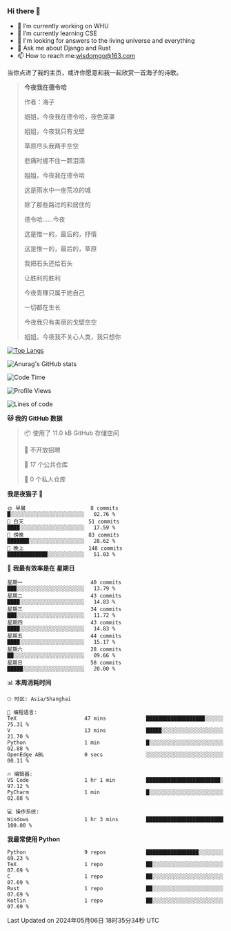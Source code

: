 ### Hi there 👋



- 🔭 I’m currently working on WHU
- 🌱 I’m currently learning CSE
- 🤔 I'm looking for answers to the living universe and everything
- 💬 Ask me about Django and Rust
- 📫 How to reach me:wisdomgo@163.com

当你点进了我的主页，或许你愿意和我一起欣赏一首海子的诗歌。

>**今夜我在德令哈**
>
>作者：海子
>
>姐姐，今夜我在德令哈，夜色笼罩
>
>姐姐，今夜我只有戈壁
>
>草原尽头我两手空空
>
>悲痛时握不住一颗泪滴
>
>姐姐，今夜我在德令哈
>
>这是雨水中一座荒凉的城
>
>除了那些路过的和居住的
>
>德令哈......今夜
>
>这是惟一的，最后的，抒情
>
>这是惟一的，最后的，草原
>
>我把石头还给石头
>
>让胜利的胜利
>
>今夜青稞只属于她自己
>
>一切都在生长
>
>今夜我只有美丽的戈壁空空
>
>姐姐，今夜我不关心人类，我只想你



[![Top Langs](https://github-readme-stats.vercel.app/api/top-langs/?username=wisdomgo&theme=onedark)](https://github.com/anuraghazra/github-readme-stats)

![Anurag's GitHub stats](https://github-readme-stats.vercel.app/api?username=wisdomgo&hide=contribs,stars&theme=synthwave)

<!--START_SECTION:waka-->
![Code Time](http://img.shields.io/badge/Code%20Time-153%20hrs%2052%20mins-blue)

![Profile Views](http://img.shields.io/badge/%E4%B8%AA%E4%BA%BA%E8%B5%84%E6%96%99%E8%A7%82%E7%9C%8B%E6%AC%A1%E6%95%B0-5-blue)

![Lines of code](https://img.shields.io/badge/%E4%BB%8E%E3%80%8CHello%20World%E3%80%8D%E8%B5%B7%E6%88%91%E5%B7%B2%E7%BB%8F%E5%86%99%E4%BA%86-46.7%20thousand%20%E8%A1%8C%E4%BB%A3%E7%A0%81-blue)

**🐱 我的 GitHub 数据** 

> 📦  使用了 11.0 kB GitHub 存储空间 
 > 
> 🚫 不开放招聘
 > 
> 📜 17 个公共仓库 
 > 
> 🔑 0 个私人仓库 
 > 
**我是夜猫子 🦉** 

```text
🌞 早晨                     8 commits           █░░░░░░░░░░░░░░░░░░░░░░░░   02.76 % 
🌆 白天                     51 commits          ████░░░░░░░░░░░░░░░░░░░░░   17.59 % 
🌃 傍晚                     83 commits          ███████░░░░░░░░░░░░░░░░░░   28.62 % 
🌙 晚上                     148 commits         █████████████░░░░░░░░░░░░   51.03 % 
```
📅 **我最有效率是在 星期日** 

```text
星期一                      40 commits          ███░░░░░░░░░░░░░░░░░░░░░░   13.79 % 
星期二                      43 commits          ████░░░░░░░░░░░░░░░░░░░░░   14.83 % 
星期三                      34 commits          ███░░░░░░░░░░░░░░░░░░░░░░   11.72 % 
星期四                      43 commits          ████░░░░░░░░░░░░░░░░░░░░░   14.83 % 
星期五                      44 commits          ████░░░░░░░░░░░░░░░░░░░░░   15.17 % 
星期六                      28 commits          ██░░░░░░░░░░░░░░░░░░░░░░░   09.66 % 
星期日                      58 commits          █████░░░░░░░░░░░░░░░░░░░░   20.00 % 
```


📊 **本周消耗时间** 

```text
🕑︎ 时区: Asia/Shanghai

💬 编程语言: 
TeX                      47 mins             ███████████████████░░░░░░   75.31 % 
V                        13 mins             █████░░░░░░░░░░░░░░░░░░░░   21.70 % 
Python                   1 min               █░░░░░░░░░░░░░░░░░░░░░░░░   02.88 % 
OpenEdge ABL             0 secs              ░░░░░░░░░░░░░░░░░░░░░░░░░   00.11 % 

🔥 编辑器: 
VS Code                  1 hr 1 min          ████████████████████████░   97.12 % 
PyCharm                  1 min               █░░░░░░░░░░░░░░░░░░░░░░░░   02.88 % 

💻 操作系统: 
Windows                  1 hr 3 mins         █████████████████████████   100.00 % 
```

**我最常使用 Python** 

```text
Python                   9 repos             █████████████████░░░░░░░░   69.23 % 
TeX                      1 repo              ██░░░░░░░░░░░░░░░░░░░░░░░   07.69 % 
C                        1 repo              ██░░░░░░░░░░░░░░░░░░░░░░░   07.69 % 
Rust                     1 repo              ██░░░░░░░░░░░░░░░░░░░░░░░   07.69 % 
Kotlin                   1 repo              ██░░░░░░░░░░░░░░░░░░░░░░░   07.69 % 
```




 Last Updated on 2024年05月06日 18时35分34秒 UTC
<!--END_SECTION:waka-->
